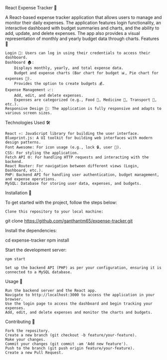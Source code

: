 React Expense Tracker 💸

A React-based expense tracker application that allows users to manage and monitor their daily expenses. The application features login functionality, an interactive dashboard with budget summaries and charts, and the ability to add, update, and delete expenses. The app also provides a visual representation of monthly and yearly budget data through charts.
Features 🎯

    Login 🔑: Users can log in using their credentials to access their dashboard.
    Dashboard 🏠:
        Displays monthly, yearly, and total expense data.
        Budget and expense charts (Bar chart for budget 📊, Pie chart for expenses 🍰).
        Provides the option to create budgets 💰.
    Expense Management 📈:
        Add, edit, and delete expenses.
        Expenses are categorized (e.g., Food 🍔, Medicine 💊, Transport 🚗, etc.).
    Responsive Design 📱: The application is fully responsive and adapts to various screen sizes.

Technologies Used 🛠️

    React ⚛️: JavaScript library for building the user interface.
    Blueprint.js: A UI toolkit for building web interfaces with modern design patterns.
    Font Awesome: For icon usage (e.g., lock 🔒, user 👤).
    CSS: For styling the application.
    Fetch API 🌐: For handling HTTP requests and interacting with the backend.
    React Router: For navigation between different views (Login, Dashboard, etc.).
    PHP: Backend API for handling user authentication, budget management, and expense operations.
    MySQL: Database for storing user data, expenses, and budgets.

Installation 📝

To get started with the project, follow the steps below:

    Clone this repository to your local machine:

git clone https://github.com/ganthantm65/expense-tracker.git

Install the dependencies:

cd expense-tracker
npm install

Start the development server:

    npm start

    Set up the backend API (PHP) as per your configuration, ensuring it is connected to a MySQL database.

Usage 🚀

    Run the backend server and the React app.
    Navigate to http://localhost:3000 to access the application in your browser.
    Use the login page to access the dashboard and begin tracking your expenses.
    Add, edit, and delete expenses and monitor the charts and budgets.

Contributing 🤝

    Fork the repository.
    Create a new branch (git checkout -b feature/your-feature).
    Make your changes.
    Commit your changes (git commit -am 'Add new feature').
    Push to the branch (git push origin feature/your-feature).
    Create a new Pull Request.
